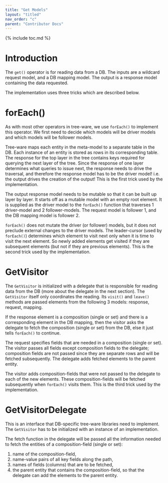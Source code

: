 ```yaml
---
title: "Get Models"
layout: "titled"
nav_order: "c"
parent: "Contributor Docs"
---
```


{% include toc.md %}

# Introduction

The `get()` operator is for reading data from a DB. The inputs are a wildcard request model, and a DB mapping model. The
output is a response model containing the data requested.

The implementation uses three tricks which are described below.

# forEach()

As with most other operators in tree-ware, we use `forEach()` to implement this operator. We first need to decide which
models will be driver models and which models will be follower models.

Tree-ware maps each entity in the meta-model to a separate table in the DB. Each instance of an entity is stored as rows
in its corresponding table. The response for the top layer in the tree contains keys required for querying the next
layer of the tree. Since the response of one layer determines what queries to issue next, the response needs to drive
the traversal, and therefore the response model has to be the driver model! i.e. the output drives the creation of the
output! This is the first trick used by the implementation.

The output response model needs to be mutable so that it can be built up layer by layer. It starts off as a mutable
model with an empty root element. It is supplied as the driver model to the `forEach()` function that traverses 1
driver-model and 2 follower-models. The request model is follower 1, and the DB mapping model is follower 2.

`forEach()` does not mutate the driver (or follower) models, but it does not preclude external changes to the driver
models. The leader-cursor (used by `forEach()`) determines which element to visit next only when it is time to visit the
next element. So newly added elements get visited if they are subsequent elements (but not if they are previous
elements). This is the second trick used by the implementation.

# GetVisitor

The `GetVisitor` is initialized with a delegate that is responsible for reading data from the DB (more about the
delegate in the next section). The `GetVisitor` itself only coordinates the reading. Its `visit()` and `leave()` methods
are passed elements from the following 3 models: response, request, mapping.

If the response element is a composition (single or set) and there is a corresponding element in the DB mapping, then
the visitor asks the delegate to fetch the composition (single or set) from the DB, else it just tells `forEach()` to
continue.

The request specifies fields that are needed in a composition (single or set). The visitor passes all fields except
composition fields to the delegate; composition fields are not passed since they are separate rows and will be fetched
subsequently. The delegate adds fetched elements to the parent entity.

The visitor adds composition-fields that were not passed to the delegate to each of the new elements. These
composition-fields will be fetched subsequently when `forEach()` visits them. This is the third trick used by the
implementation.

# GetVisitorDelegate

This is an interface that DB-specific tree-ware libraries need to implement. The `GetVisitor` has to be initialized with
an instance of an implementation.

The fetch function in the delegate will be passed all the information needed to fetch the entities of a
composition-field (single or set):

1. name of the composition-field,
2. name-value pairs of all key fields along the path,
3. names of fields (columns) that are to be fetched,
4. the parent entity that contains the composition-field, so that the delegate can add the elements to the parent
   entity.
